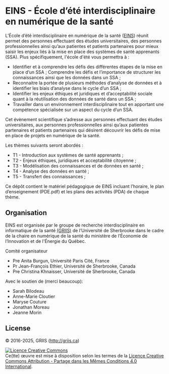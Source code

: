 # EINS - École d’été interdisciplinaire en numérique de la santé 

L’École d’été interdisciplinaire en numérique de la santé ([EINS](https://eins.griis.ca)) réunit permet des personnes effectuant des études universitaires, des personnes professionnelles ainsi qu’aux patientes et patients partenaires pour mieux saisir les enjeux liés à la mise en place des systèmes de santé apprenants (SSA). Plus spécifiquement, l'école d'été vous permettra à :

* Identifier et à comprendre les défis des différentes étapes de la mise en place d’un SSA ;
Comprendre les défis et l’importance de structurer les connaissances ainsi que les données dans un SSA ;
* Reconnaitre la portée de plusieurs méthodes d’analyse de données et à identifier les biais d’analyse dans le cycle d’un SSA ;
* Identifier les enjeux éthiques et juridiques et d’acceptabilité sociale quant à la réutilisation des données de santé dans un SSA ;
* Travailler dans un environnement interdisciplinaire tout en apportant une compétence spécialisée sur un aspect du cycle d’un SSA.

Cet évènement scientifique s’adresse aux personnes effectuant des études universitaires, aux personnes professionnelles ainsi qu’aux patientes partenaires et patients partenaires qui désirent découvrir les défis de mise en place de projets en numérique de la santé. 

Les thèmes suivants seront abordés :

* T1 - Introduction aux systèmes de santé apprenants ;
* T2 - Enjeux éthiques, juridiques et acceptabilité citoyenne ; 
* T3 - Modélisation des connaissances et de données en santé ;
* T4 - Analyse des données en santé ;
* T5 - Transfert des connaissances ;

Ce dépôt contient le matériel pédagogique de EINS incluant l’horaire, le plan d’enseignement (PDE.pdf) et les plans des activités (PDA) de chaque thème.

## Organisation

EINS est organisée par le groupe de recherche interdisciplinaire en informatique de la santé [(GRIIS)]((http://griis.ca)) de l’Université de Sherbrooke dans le cadre de la chaire en numérique de la santé du ministère de l’Économie de l’Innovation et de l'Énergie du Québec.

Comité organisateur 
* Pre Anita Burgun, Université Paris Cité, France
* Pr Jean-François Ethier, Université de Sherbrooke, Canada
* Pre Christina Khnaisser, Université de Sherbrooke, Canada

Avec le soutien de (merci beaucoup):
* Sarah Bilodeau
* Anne-Marie Cloutier
* Maryse Couture
* Jonathan Moreau
* Jeanne Morin

## License
© 2016-2025, GRIIS (http://griis.ca)

<a rel="license" href="http://creativecommons.org/licenses/by-sa/4.0/"><img alt="Licence Creative Commons" style="border-width:0" src="https://i.creativecommons.org/l/by-sa/4.0/88x31.png" /></a><br />Ce(tte) œuvre est mise à disposition selon les termes de la <a rel="license" href="http://creativecommons.org/licenses/by-sa/4.0/">Licence Creative Commons Attribution -  Partage dans les Mêmes Conditions 4.0 International</a>.